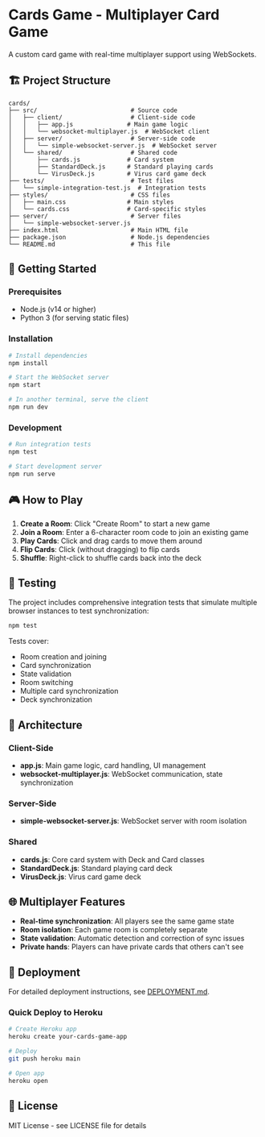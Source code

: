 # Cards Game - Multiplayer Card Game

A custom card game with real-time multiplayer support using WebSockets.

## 🏗️ Project Structure

```
cards/
├── src/                          # Source code
│   ├── client/                   # Client-side code
│   │   ├── app.js               # Main game logic
│   │   └── websocket-multiplayer.js  # WebSocket client
│   ├── server/                   # Server-side code
│   │   └── simple-websocket-server.js  # WebSocket server
│   └── shared/                   # Shared code
│       ├── cards.js             # Card system
│       ├── StandardDeck.js      # Standard playing cards
│       └── VirusDeck.js         # Virus card game deck
├── tests/                        # Test files
│   └── simple-integration-test.js  # Integration tests
├── styles/                       # CSS files
│   ├── main.css                 # Main styles
│   └── cards.css                # Card-specific styles
├── server/                       # Server files
│   └── simple-websocket-server.js
├── index.html                    # Main HTML file
├── package.json                  # Node.js dependencies
└── README.md                     # This file
```

## 🚀 Getting Started

### Prerequisites
- Node.js (v14 or higher)
- Python 3 (for serving static files)

### Installation
```bash
# Install dependencies
npm install

# Start the WebSocket server
npm start

# In another terminal, serve the client
npm run dev
```

### Development
```bash
# Run integration tests
npm test

# Start development server
npm run serve
```

## 🎮 How to Play

1. **Create a Room**: Click "Create Room" to start a new game
2. **Join a Room**: Enter a 6-character room code to join an existing game
3. **Play Cards**: Click and drag cards to move them around
4. **Flip Cards**: Click (without dragging) to flip cards
5. **Shuffle**: Right-click to shuffle cards back into the deck

## 🧪 Testing

The project includes comprehensive integration tests that simulate multiple browser instances to test synchronization:

```bash
npm test
```

Tests cover:
- Room creation and joining
- Card synchronization
- State validation
- Room switching
- Multiple card synchronization
- Deck synchronization

## 🔧 Architecture

### Client-Side
- **app.js**: Main game logic, card handling, UI management
- **websocket-multiplayer.js**: WebSocket communication, state synchronization

### Server-Side
- **simple-websocket-server.js**: WebSocket server with room isolation

### Shared
- **cards.js**: Core card system with Deck and Card classes
- **StandardDeck.js**: Standard playing card deck
- **VirusDeck.js**: Virus card game deck

## 🌐 Multiplayer Features

- **Real-time synchronization**: All players see the same game state
- **Room isolation**: Each game room is completely separate
- **State validation**: Automatic detection and correction of sync issues
- **Private hands**: Players can have private cards that others can't see

## 🚀 Deployment

For detailed deployment instructions, see [DEPLOYMENT.md](DEPLOYMENT.md).

### Quick Deploy to Heroku
```bash
# Create Heroku app
heroku create your-cards-game-app

# Deploy
git push heroku main

# Open app
heroku open
```

## 📝 License

MIT License - see LICENSE file for details
